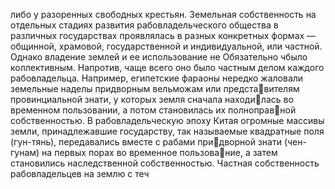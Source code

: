 либо у разоренных свободных крестьян. Земельная собственность на отдельных
стадиях развития рабовладельческого общества в различных государствах
проявлялась в разных конкретных формах — общинной, храмовой, государственной и
индивидуальной, или частной. Однако владение землей и ее использование не
Обязательно чбыло коллективным. Напротив, чаще всего оно было частным делом
каждого рабовладельца. Например, египетские фараоны нередко жаловали земельные
наделы придворным вельможам или представителям провинциальной знати, у которых
земля сначала находилась во временном пользовании, а потом становилась их
полноправной собственностью. В рабовладельческую эпоху Китая огромные массивы
земли, принадлежавшие государству, так называемые квадратные поля (гун-тянь),
передавались вместе с рабами придворной знати (чен-гунам) на первых порах во
временное пользование, а затем становились наследственной
собственностью. Частная собственность рабовладельцев на землю с теч
